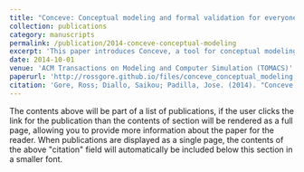 ```yaml
---
title: "Conceve: Conceptual modeling and formal validation for everyone"
collection: publications
category: manuscripts
permalink: /publication/2014-conceve-conceptual-modeling
excerpt: 'This paper introduces Conceve, a tool for conceptual modeling and formal validation designed to be accessible to a wide range of users in the modeling and simulation community.'
date: 2014-10-01
venue: 'ACM Transactions on Modeling and Computer Simulation (TOMACS)'
paperurl: 'http://rossgore.github.io/files/conceve_conceptual_modeling.pdf'
citation: 'Gore, Ross; Diallo, Saikou; Padilla, Jose. (2014). "Conceve: Conceptual modeling and formal validation for everyone". <i>ACM Transactions on Modeling and Computer Simulation (TOMACS)</i>. 24(2), 1-17.'
---
```

The contents above will be part of a list of publications, if the user clicks the link for the publication than the contents of section will be rendered as a full page, allowing you to provide more information about the paper for the reader. When publications are displayed as a single page, the contents of the above "citation" field will automatically be included below this section in a smaller font.